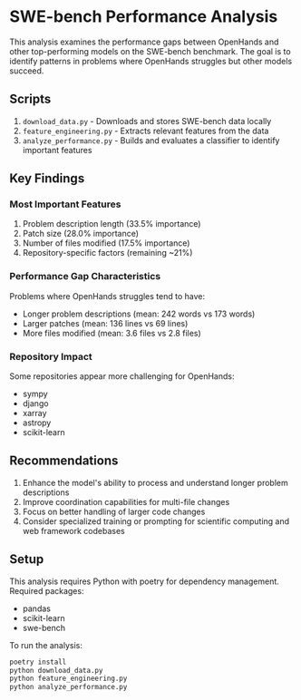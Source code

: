 # SWE-bench Performance Analysis

This analysis examines the performance gaps between OpenHands and other top-performing models on the SWE-bench benchmark. The goal is to identify patterns in problems where OpenHands struggles but other models succeed.

## Scripts

1. `download_data.py` - Downloads and stores SWE-bench data locally
2. `feature_engineering.py` - Extracts relevant features from the data
3. `analyze_performance.py` - Builds and evaluates a classifier to identify important features

## Key Findings

### Most Important Features
1. Problem description length (33.5% importance)
2. Patch size (28.0% importance)
3. Number of files modified (17.5% importance)
4. Repository-specific factors (remaining ~21%)

### Performance Gap Characteristics
Problems where OpenHands struggles tend to have:
- Longer problem descriptions (mean: 242 words vs 173 words)
- Larger patches (mean: 136 lines vs 69 lines)
- More files modified (mean: 3.6 files vs 2.8 files)

### Repository Impact
Some repositories appear more challenging for OpenHands:
- sympy
- django
- xarray
- astropy
- scikit-learn

## Recommendations

1. Enhance the model's ability to process and understand longer problem descriptions
2. Improve coordination capabilities for multi-file changes
3. Focus on better handling of larger code changes
4. Consider specialized training or prompting for scientific computing and web framework codebases

## Setup

This analysis requires Python with poetry for dependency management. Required packages:
- pandas
- scikit-learn
- swe-bench

To run the analysis:
```bash
poetry install
python download_data.py
python feature_engineering.py
python analyze_performance.py
```